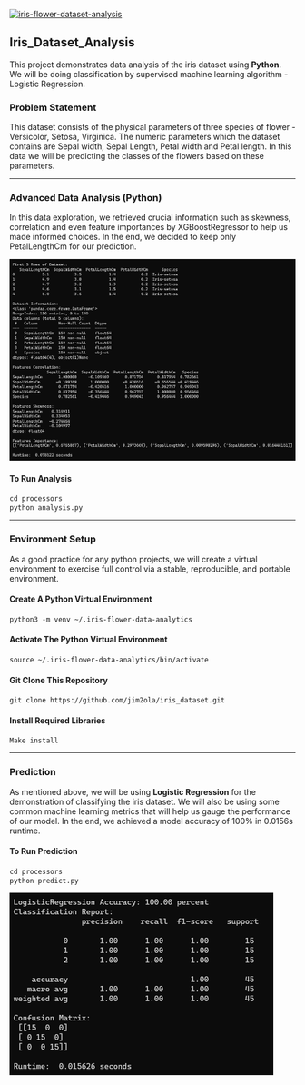 [![iris-flower-dataset-analysis](https://github.com/jim2ola/iris_dataset/actions/workflows/main.yml/badge.svg)](https://github.com/jim2ola/iris_dataset/actions/workflows/main.yml)

## Iris_Dataset_Analysis

This project demonstrates data analysis of the iris dataset using **Python**. We will be doing classification by supervised machine learning algorithm - Logistic Regression.

### Problem Statement

This dataset consists of the physical parameters of three species of flower - Versicolor, Setosa, Virginica. The numeric parameters which the dataset contains are Sepal width, Sepal Length, Petal width and Petal length. In this data we will be predicting the classes of the flowers based on these parameters.

-------

### Advanced Data Analysis (Python)

In this data exploration, we retrieved crucial information such as skewness, correlation and even feature importances by XGBoostRegressor to help us made informed choices. In the end, we decided to keep only PetalLengthCm for our prediction.

<img src="/assets/images/analysis.png">

#### To Run Analysis
```code
cd processors
python analysis.py
```

-------

### Environment Setup

As a good practice for any python projects, we will create a virtual environment to exercise full control via a stable, reproducible, and portable environment.

#### Create A Python Virtual Environment
```code
python3 -m venv ~/.iris-flower-data-analytics
```

#### Activate The Python Virtual Environment
```code
source ~/.iris-flower-data-analytics/bin/activate
```

#### Git Clone This Repository
```code
git clone https://github.com/jim2ola/iris_dataset.git
```

#### Install Required Libraries
```code
Make install
```

-------

### Prediction

As mentioned above, we will be using **Logistic Regression** for the demonstration of classifying the iris dataset. We will also be using some common machine learning metrics that will help us gauge the performance of our model. In the end, we achieved a model accuracy of 100% in 0.0156s runtime.

#### To Run Prediction
```code
cd processors
python predict.py
```

<img src="/assets/images/prediction.png">
